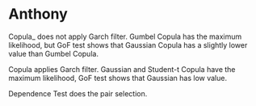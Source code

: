 # Anthony
Copula_ does not apply Garch filter. Gumbel Copula has the maximum likelihood, but GoF test shows that Gaussian Copula has a slightly lower value than Gumbel Copula. 

Copula applies Garch filter. Gaussian and Student-t Copula have the maximum likelihood, GoF test shows that Gaussian has low value.

Dependence Test does the pair selection. 
